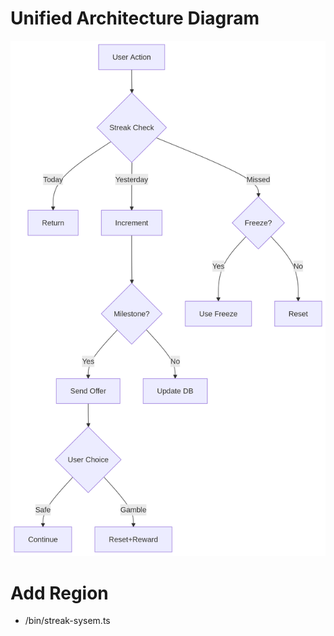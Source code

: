 
# Unified Architecture Diagram
![Architect Diagram](public/streak-flow.png)<br />

# Add Region
- /bin/streak-sysem.ts